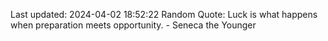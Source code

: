 Last updated: 2024-04-02 18:52:22
Random Quote: Luck is what happens when preparation meets opportunity. - Seneca the Younger